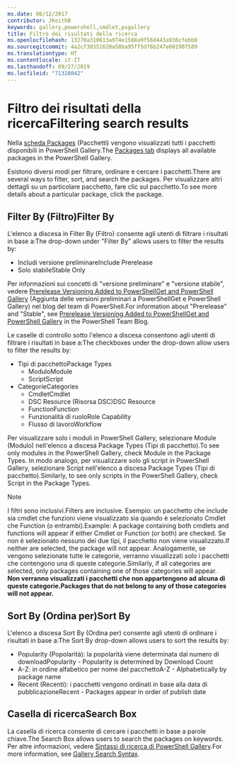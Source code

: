 ```yaml
---
ms.date: 06/12/2017
contributor: JKeithB
keywords: gallery,powershell,cmdlet,psgallery
title: Filtro dei risultati della ricerca
ms.openlocfilehash: 13270a310613a974e1588a9f56d443a936cfebb8
ms.sourcegitcommit: 4a2cf30351620a58ba95ff5d76b247e601907589
ms.translationtype: HT
ms.contentlocale: it-IT
ms.lasthandoff: 09/27/2019
ms.locfileid: "71328042"
---
```

# <a name="filtering-search-results"></a><span data-ttu-id="41edd-103">Filtro dei risultati della ricerca</span><span class="sxs-lookup"><span data-stu-id="41edd-103">Filtering search results</span></span>

<span data-ttu-id="41edd-104">Nella [scheda Packages](https://www.powershellgallery.com/packages) (Pacchetti) vengono visualizzati tutti i pacchetti disponibili in PowerShell Gallery.</span><span class="sxs-lookup"><span data-stu-id="41edd-104">The [Packages tab](https://www.powershellgallery.com/packages) displays all available packages in the PowerShell Gallery.</span></span>

<span data-ttu-id="41edd-105">Esistono diversi modi per filtrare, ordinare e cercare i pacchetti.</span><span class="sxs-lookup"><span data-stu-id="41edd-105">There are several ways to filter, sort, and search the packages.</span></span>
<span data-ttu-id="41edd-106">Per visualizzare altri dettagli su un particolare pacchetto, fare clic sul pacchetto.</span><span class="sxs-lookup"><span data-stu-id="41edd-106">To see more details about a particular package, click the package.</span></span>

## <a name="filter-by"></a><span data-ttu-id="41edd-107">Filter By (Filtro)</span><span class="sxs-lookup"><span data-stu-id="41edd-107">Filter By</span></span>

<span data-ttu-id="41edd-108">L'elenco a discesa in Filter By (Filtro) consente agli utenti di filtrare i risultati in base a:</span><span class="sxs-lookup"><span data-stu-id="41edd-108">The drop-down under "Filter By" allows users to filter the results by:</span></span>
- <span data-ttu-id="41edd-109">Includi versione preliminare</span><span class="sxs-lookup"><span data-stu-id="41edd-109">Include Prerelease</span></span>
- <span data-ttu-id="41edd-110">Solo stabile</span><span class="sxs-lookup"><span data-stu-id="41edd-110">Stable Only</span></span>

<span data-ttu-id="41edd-111">Per informazioni sui concetti di "versione preliminare" e "versione stabile", vedere [Prerelease Versioning Added to PowerShellGet and PowerShell Gallery](https://blogs.msdn.microsoft.com/powershell/2017/12/05/prerelease-versioning-added-to-powershellget-and-powershell-gallery/) (Aggiunta delle versioni preliminari a PowerShellGet e PowerShell Gallery) nel blog del team di PowerShell.</span><span class="sxs-lookup"><span data-stu-id="41edd-111">For information about "Prerelease" and "Stable", see [Prerelease Versioning Added to PowerShellGet and PowerShell Gallery](https://blogs.msdn.microsoft.com/powershell/2017/12/05/prerelease-versioning-added-to-powershellget-and-powershell-gallery/) in the PowerShell Team Blog.</span></span>

<span data-ttu-id="41edd-112">Le caselle di controllo sotto l'elenco a discesa consentono agli utenti di filtrare i risultati in base a:</span><span class="sxs-lookup"><span data-stu-id="41edd-112">The checkboxes under the drop-down allow users to filter the results by:</span></span>
- <span data-ttu-id="41edd-113">Tipi di pacchetto</span><span class="sxs-lookup"><span data-stu-id="41edd-113">Package Types</span></span>
  - <span data-ttu-id="41edd-114">Modulo</span><span class="sxs-lookup"><span data-stu-id="41edd-114">Module</span></span>
  - <span data-ttu-id="41edd-115">Script</span><span class="sxs-lookup"><span data-stu-id="41edd-115">Script</span></span>
- <span data-ttu-id="41edd-116">Categorie</span><span class="sxs-lookup"><span data-stu-id="41edd-116">Categories</span></span>
  - <span data-ttu-id="41edd-117">Cmdlet</span><span class="sxs-lookup"><span data-stu-id="41edd-117">Cmdlet</span></span>
  - <span data-ttu-id="41edd-118">DSC Resource (Risorsa DSC)</span><span class="sxs-lookup"><span data-stu-id="41edd-118">DSC Resource</span></span>
  - <span data-ttu-id="41edd-119">Function</span><span class="sxs-lookup"><span data-stu-id="41edd-119">Function</span></span>
  - <span data-ttu-id="41edd-120">Funzionalità di ruolo</span><span class="sxs-lookup"><span data-stu-id="41edd-120">Role Capability</span></span>
  - <span data-ttu-id="41edd-121">Flusso di lavoro</span><span class="sxs-lookup"><span data-stu-id="41edd-121">Workflow</span></span>

<span data-ttu-id="41edd-122">Per visualizzare solo i moduli in PowerShell Gallery, selezionare Module (Modulo) nell'elenco a discesa Package Types (Tipi di pacchetto).</span><span class="sxs-lookup"><span data-stu-id="41edd-122">To see only modules in the PowerShell Gallery, check Module in the Package Types.</span></span>
<span data-ttu-id="41edd-123">In modo analogo, per visualizzare solo gli script in PowerShell Gallery, selezionare Script nell'elenco a discesa Package Types (Tipi di pacchetto).</span><span class="sxs-lookup"><span data-stu-id="41edd-123">Similarly, to see only scripts in the PowerShell Gallery, check Script in the Package Types.</span></span>

> [!NOTE]
> <span data-ttu-id="41edd-124">I filtri sono inclusivi.</span><span class="sxs-lookup"><span data-stu-id="41edd-124">Filters are inclusive.</span></span>
> <span data-ttu-id="41edd-125">Esempio: un pacchetto che include sia cmdlet che funzioni viene visualizzato sia quando è selezionato Cmdlet che Function (o entrambi).</span><span class="sxs-lookup"><span data-stu-id="41edd-125">Example: A package containing both cmdlets and functions will appear if either Cmdlet or Function (or both) are checked.</span></span>
> <span data-ttu-id="41edd-126">Se non è selezionato nessuno dei due tipi, il pacchetto non viene visualizzato.</span><span class="sxs-lookup"><span data-stu-id="41edd-126">If neither are selected, the package will not appear.</span></span>
> <span data-ttu-id="41edd-127">Analogamente, se vengono selezionate tutte le categorie, verranno visualizzati solo i pacchetti che contengono una di queste categorie.</span><span class="sxs-lookup"><span data-stu-id="41edd-127">Similarly, if all categories are selected, only packages containing one of those categories will appear.</span></span>
> <span data-ttu-id="41edd-128">**Non verranno visualizzati i pacchetti che non appartengono ad alcuna di queste categorie.**</span><span class="sxs-lookup"><span data-stu-id="41edd-128">**Packages that do not belong to any of those categories will not appear.**</span></span>

## <a name="sort-by"></a><span data-ttu-id="41edd-129">Sort By (Ordina per)</span><span class="sxs-lookup"><span data-stu-id="41edd-129">Sort By</span></span>

<span data-ttu-id="41edd-130">L'elenco a discesa Sort By (Ordina per) consente agli utenti di ordinare i risultati in base a:</span><span class="sxs-lookup"><span data-stu-id="41edd-130">The Sort By drop-down allows users to sort the results by:</span></span>
- <span data-ttu-id="41edd-131">Popularity (Popolarità): la popolarità viene determinata dal numero di download</span><span class="sxs-lookup"><span data-stu-id="41edd-131">Popularity - Popularity is determined by Download Count</span></span>
- <span data-ttu-id="41edd-132">A-Z: in ordine alfabetico per nome del pacchetto</span><span class="sxs-lookup"><span data-stu-id="41edd-132">A-Z - Alphabetically by package name</span></span>
- <span data-ttu-id="41edd-133">Recent (Recenti): i pacchetti vengono ordinati in base alla data di pubblicazione</span><span class="sxs-lookup"><span data-stu-id="41edd-133">Recent - Packages appear in order of publish date</span></span>

## <a name="search-box"></a><span data-ttu-id="41edd-134">Casella di ricerca</span><span class="sxs-lookup"><span data-stu-id="41edd-134">Search Box</span></span>

<span data-ttu-id="41edd-135">La casella di ricerca consente di cercare i pacchetti in base a parole chiave.</span><span class="sxs-lookup"><span data-stu-id="41edd-135">The Search Box allows users to search the packages on keywords.</span></span>
<span data-ttu-id="41edd-136">Per altre informazioni, vedere [Sintassi di ricerca di PowerShell Gallery](search-syntax.md).</span><span class="sxs-lookup"><span data-stu-id="41edd-136">For more information, see [Gallery Search Syntax](search-syntax.md).</span></span>

